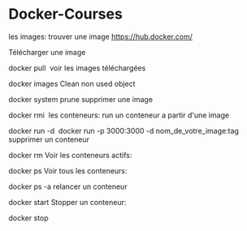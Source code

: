 # Docker-Courses

les images:
trouver une image https://hub.docker.com/

Télécharger une image

docker pull <image>
voir les images téléchargées

docker images
Clean non used object

docker system prune
supprimer une image

docker rmi <image>
les conteneurs:
run un conteneur a partir d'une image

docker run -d <image>
docker run -p 3000:3000 -d nom_de_votre_image:tag
supprimer un conteneur

docker rm <conteneur>
Voir les conteneurs actifs:

docker ps
Voir tous les conteneurs:

docker ps -a
relancer un conteneur

docker start <conteneur>
Stopper un conteneur:

docker stop <conteneur>
